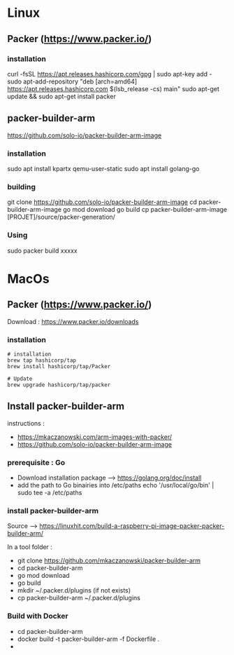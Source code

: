 # Linux

## Packer (https://www.packer.io/)

### installation
curl -fsSL https://apt.releases.hashicorp.com/gpg | sudo apt-key add -
sudo apt-add-repository "deb [arch=amd64] https://apt.releases.hashicorp.com $(lsb_release -cs) main"
sudo apt-get update && sudo apt-get install packer

## packer-builder-arm

https://github.com/solo-io/packer-builder-arm-image

### installation
sudo apt install kpartx qemu-user-static
sudo apt install golang-go

### building
git clone https://github.com/solo-io/packer-builder-arm-image
cd packer-builder-arm-image
go mod download
go build
cp packer-builder-arm-image [PROJET]/source/packer-generation/

### Using
sudo packer build xxxxx

# MacOs

## Packer (https://www.packer.io/)

Download : https://www.packer.io/downloads

### installation

    # installation
    brew tap hashicorp/tap
    brew install hashicorp/tap/Packer

    # Update
    brew upgrade hashicorp/tap/packer

## Install packer-builder-arm

instructions :
* https://mkaczanowski.com/arm-images-with-packer/
* https://github.com/solo-io/packer-builder-arm-image

### prerequisite : Go

* Download installation package --> https://golang.org/doc/install
* add the path to Go binairies into /etc/paths
    echo '/usr/local/go/bin' | sudo tee -a /etc/paths


### install packer-builder-arm

Source --> https://linuxhit.com/build-a-raspberry-pi-image-packer-packer-builder-arm/

In a tool folder :
* git clone https://github.com/mkaczanowski/packer-builder-arm
* cd packer-builder-arm
* go mod download
* go build
* mkdir ~/.packer.d/plugins (if not exists)
* cp packer-builder-arm ~/.packer.d/plugins


### Build with Docker

* cd packer-builder-arm
* docker build -t packer-builder-arm -f Dockerfile .
* 